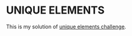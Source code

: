 # UNIQUE ELEMENTS

This is my solution of [unique elements challenge](https://www.codeeval.com/open_challenges/29/).
